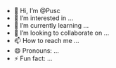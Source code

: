 - 👋 Hi, I’m @Pusc
- 👀 I’m interested in ...
- 🌱 I’m currently learning ...
- 💞️ I’m looking to collaborate on ...
- 📫 How to reach me ...
- 😄 Pronouns: ...
- ⚡ Fun fact: ...

<!---
Pusc/Pusc is a ✨ special ✨ repository because its `README.md` (this file) appears on your GitHub profile.
You can click the Preview link to take a look at your changes.
--->
